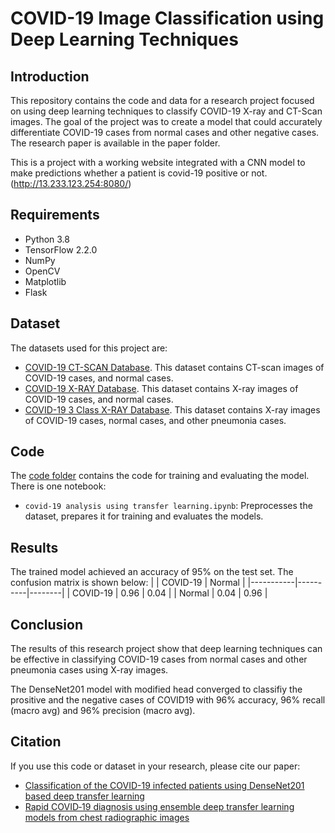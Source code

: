 # COVID-19 Image Classification using Deep Learning Techniques

## Introduction
This repository contains the code and data for a research project focused on using deep learning techniques to classify COVID-19 X-ray and CT-Scan images. The goal of the project was to create a model that could accurately differentiate COVID-19 cases from normal cases and other negative cases. The research paper is available in the paper folder.

This is a project with a working website integrated with a CNN model to make predictions whether a patient is covid-19 positive or not. (http://13.233.123.254:8080/)

## Requirements
- Python 3.8
- TensorFlow 2.2.0
- NumPy
- OpenCV
- Matplotlib
- Flask

## Dataset
The datasets used for this project are:
- [COVID-19 CT-SCAN Database](http://www.kaggle.com/plameneduardo/sarscov2-ctscan-dataset). This dataset contains CT-scan images of COVID-19 cases, and normal cases.
- [COVID-19 X-RAY Database](https://www.kaggle.com/darshan1504/covid19-detection-xraydataset). This dataset contains X-ray images of COVID-19 cases, and normal cases.
- [COVID-19 3 Class X-RAY Database](https://www.kaggle.com/amanullahasraf/covid19-pneumonia-normal-chest-xraypa-dataset). This dataset contains X-ray images of COVID-19 cases, normal cases, and other pneumonia cases.

## Code
The [code folder](/notebook) contains the code for training and evaluating the model. There is one notebook:
- `covid-19 analysis using transfer learning.ipynb`: Preprocesses the dataset, prepares it for training and evaluates the models.

## Results
The trained model achieved an accuracy of 95% on the test set. The confusion matrix is shown below:
|           | COVID-19 | Normal |
|-----------|----------|--------|
| COVID-19  | 0.96     | 0.04   |
| Normal    | 0.04     | 0.96   |

## Conclusion
The results of this research project show that deep learning techniques can be effective in classifying COVID-19 cases from normal cases and other pneumonia cases using X-ray images. 

The DenseNet201 model with modified head converged to classifiy the prositive and the negative cases of COVID19 with 96% accuracy, 96% recall (macro avg) and 96% precision (macro avg).

## Citation
If you use this code or dataset in your research, please cite our paper:

* [Classification of the COVID-19 infected patients using DenseNet201 based deep transfer learning](https://doi.org/10.1080/07391102.2020.1788642)
* [Rapid COVID‑19 diagnosis using ensemble deep transfer learning models from chest radiographic images](https://doi.org/10.1007/s12652-020-02669-6)
